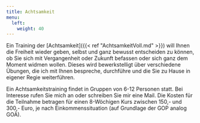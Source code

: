 ```yaml
---
title: Achtsamkeit
menu:
  left:
    weight: 40
---
```


Ein Training der [Achtsamkeit]({{< ref "AchtsamkeitVoll.md" >}}) will Ihnen die Freiheit wieder geben, selbst und ganz bewusst entscheiden zu können, ob Sie sich mit Vergangenheit oder Zukunft befassen oder sich ganz dem Moment widmen wollen. Dieses wird bewerkstelligt über verschiedene Übungen, die ich mit Ihnen bespreche, durchführe und die Sie zu Hause in eigener Regie weiterführen.

Ein Achtsamkeitstraining findet in Gruppen von 6-12 Personen statt. Bei Interesse rufen Sie mich an oder schreiben Sie mir eine Mail. Die Kosten für die Teilnahme betragen für einen 8-Wöchigen Kurs zwischen 150,- und 300,- Euro, je nach Einkommenssituation (auf Grundlage der GOP analog GOÄ). 

[^1]: aus: Willigis Jäger: Die Welle ist das Meer. Herder-Spektrum
